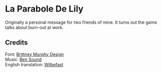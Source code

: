 # La Parabole De Lily

Originally a personal message for two friends of mine. It turns out the game talks about burn-out at work.

## Credits

Font: [Brittney Murphy Design](https://brittneymurphydesign.com/)  
Music: [Ben Sound](https://www.bensound.com)  
English translation: [Wilbefast](https://github.com/wilbefast)
